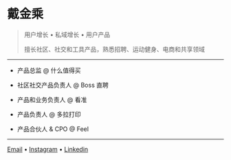 # 戴金乘

> 用户增长 • 私域增长 • 用户产品
>
> 擅长社区、社交和工具产品，熟悉招聘、运动健身、电商和共享领域

---

- 产品总监 @ 什么值得买

- 社区社交产品负责人 @ Boss 直聘

- 产品和业务负责人 @ 看准

- 产品负责人 @ 多拉打印

- 产品合伙人 & CPO @ Feel

---

[Email](mailto:daiq@live.cn) • [Instagram](https://www.instagram.com/daijc.eth/) • [Linkedin](https://www.linkedin.com/in/daijc/?locale=zh_CN)
